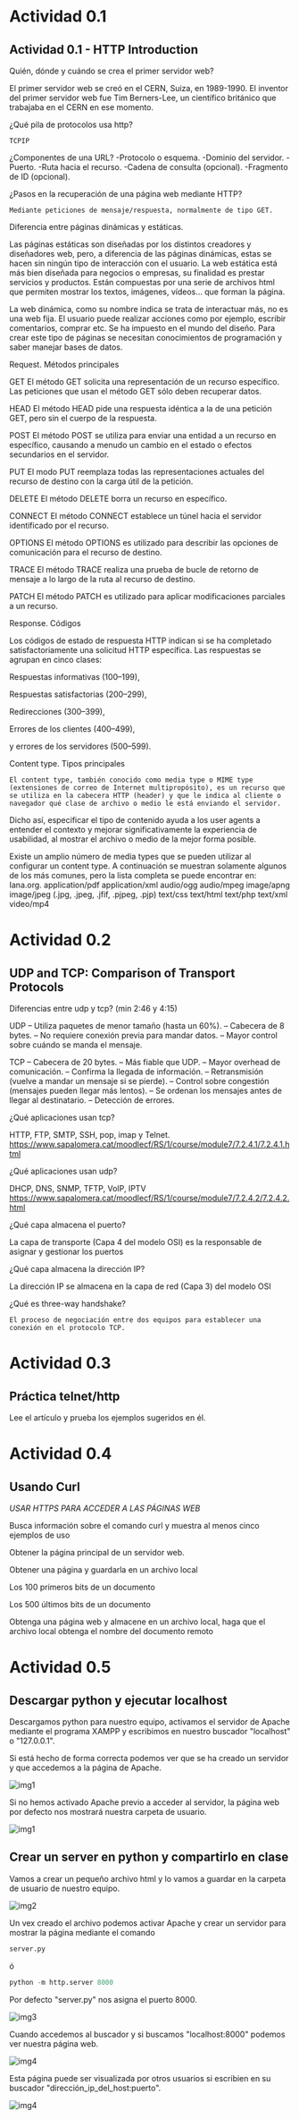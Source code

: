 # Actividad 0.1

## Actividad 0.1 - HTTP Introduction

Quién, dónde y cuándo se crea el primer servidor web?

El primer servidor web se creó en el CERN, Suiza, en 1989-1990. El inventor del primer servidor web fue Tim Berners-Lee, un científico británico que trabajaba en el CERN en ese momento.

¿Qué pila de protocolos usa http?

	TCPIP


¿Componentes de una URL? 
-Protocolo o esquema.
-Dominio del servidor.
-Puerto.
-Ruta hacia el recurso.
-Cadena de consulta (opcional).
-Fragmento de ID (opcional).

¿Pasos en la recuperación de una página web mediante HTTP?  

	Mediante peticiones de mensaje/respuesta, normalmente de tipo GET.

	
Diferencia entre páginas dinámicas y estáticas.

Las páginas estáticas son diseñadas por los distintos creadores y diseñadores web, pero, a diferencia de las páginas dinámicas, estas se hacen sin ningún tipo de interacción con el usuario. La web estática está más bien diseñada para negocios o empresas, su finalidad es prestar servicios y  productos. Están compuestas por una serie de archivos html que permiten mostrar los textos, imágenes, vídeos… que forman la página.

La web dinámica, como su nombre indica se trata de interactuar más, no es una web fija.  El usuario puede realizar acciones como por ejemplo, escribir comentarios, comprar etc. Se ha impuesto en el mundo del diseño.                                                                                            Para crear este tipo de páginas se necesitan conocimientos de programación y saber manejar bases de datos.

Request. Métodos principales

GET
El método GET solicita una representación de un recurso específico. Las peticiones que usan el método GET sólo deben recuperar datos.

HEAD
El método HEAD pide una respuesta idéntica a la de una petición GET, pero sin el cuerpo de la respuesta.

POST
El método POST se utiliza para enviar una entidad a un recurso en específico, causando a menudo un cambio en el estado o efectos secundarios en el servidor.

PUT
El modo PUT reemplaza todas las representaciones actuales del recurso de destino con la carga útil de la petición.

DELETE
El método DELETE borra un recurso en específico.

CONNECT
El método CONNECT establece un túnel hacia el servidor identificado por el recurso.

OPTIONS
El método OPTIONS es utilizado para describir las opciones de comunicación para el recurso de destino.

TRACE
El método TRACE realiza una prueba de bucle de retorno de mensaje a lo largo de la ruta al recurso de destino.

PATCH
El método PATCH es utilizado para aplicar modificaciones parciales a un recurso.




	


Response. Códigos

Los códigos de estado de respuesta HTTP indican si se ha completado satisfactoriamente una solicitud HTTP específica. Las respuestas se agrupan en cinco clases:

Respuestas informativas (100–199),

Respuestas satisfactorias (200–299),

Redirecciones (300–399),

Errores de los clientes (400–499),

y errores de los servidores (500–599).

	
Content type. Tipos principales
	

	El content type, también conocido como media type o MIME type (extensiones de correo de Internet multipropósito), es un recurso que se utiliza en la cabecera HTTP (header) y que le indica al cliente o navegador qué clase de archivo o medio le está enviando el servidor.

Dicho así, especificar el tipo de contenido ayuda a los user agents a entender el contexto y mejorar significativamente la experiencia de usabilidad, al mostrar el archivo o medio de la mejor forma posible.

Existe un amplio número de media types que se pueden utilizar al configurar un content type. A continuación se muestran solamente algunos de los más comunes, pero la lista completa se puede encontrar en: Iana.org.
application/pdf
application/xml
audio/ogg
audio/mpeg
image/apng
image/jpeg (.jpg, .jpeg, .jfif, .pjpeg, .pjp)
text/css
text/html
text/php
text/xml
video/mp4


# Actividad 0.2

## UDP and TCP: Comparison of Transport Protocols

Diferencias entre udp y tcp? (min 2:46 y 4:15)

UDP
– Utiliza paquetes de menor tamaño (hasta un 60%).
– Cabecera de 8 bytes.
– No requiere conexión previa para mandar datos.
– Mayor control sobre cuándo se manda el mensaje.

TCP
– Cabecera de 20 bytes.
– Más fiable que UDP.
– Mayor overhead de comunicación.
– Confirma la llegada de información.
– Retransmisión (vuelve a mandar un mensaje si se pierde).
– Control sobre congestión (mensajes pueden llegar más lentos).
– Se ordenan los mensajes antes de llegar al destinatario.
– Detección de errores.

¿Qué aplicaciones usan tcp?  

HTTP, FTP, SMTP, SSH, pop, imap y Telnet.
https://www.sapalomera.cat/moodlecf/RS/1/course/module7/7.2.4.1/7.2.4.1.html

¿Qué aplicaciones usan udp?

DHCP, DNS, SNMP, TFTP, VoIP, IPTV
https://www.sapalomera.cat/moodlecf/RS/1/course/module7/7.2.4.2/7.2.4.2.html

¿Qué capa almacena el puerto?

La capa de transporte (Capa 4 del modelo OSI) es la responsable de asignar y gestionar los puertos

¿Qué capa almacena la dirección IP?

La dirección IP se almacena en la capa de red (Capa 3) del modelo OSI

¿Qué es three-way handshake?

	El proceso de negociación entre dos equipos para establecer una conexión en el protocolo TCP.


# Actividad 0.3

## Práctica telnet/http
Lee el artículo y prueba los ejemplos sugeridos en él.

# Actividad 0.4

## Usando Curl

*USAR HTTPS PARA ACCEDER A LAS PÁGINAS WEB*

Busca información sobre el comando curl y muestra al menos cinco ejemplos de uso

Obtener la página principal de un servidor web.



Obtener una página y guardarla en un archivo local



Los 100 primeros bits de un documento


Los 500 últimos bits de un documento


Obtenga una página web y almacene en un archivo local, haga que el archivo local obtenga el nombre del documento remoto







# Actividad 0.5

## Descargar python y ejecutar localhost


Descargamos python para nuestro equipo, activamos el servidor de Apache mediante el programa XAMPP y escribimos en nuestro buscador "localhost" o "127.0.0.1".

Si está hecho de forma correcta podemos ver que se ha creado un servidor y que accedemos a la página de Apache.

![img1](/Actividad0/imagenes/act1.png)

Si no hemos activado Apache previo a acceder al servidor, la página web por defecto nos mostrará nuestra carpeta de usuario.

![img1](/Actividad0/imagenes/error.png)


## Crear un server en python y compartirlo en clase

Vamos a crear un pequeño archivo html y lo vamos a guardar en la carpeta de usuario de nuestro equipo.

![img2](/Actividad0/imagenes/index.png)

Un vex creado el archivo podemos activar Apache y crear un servidor para mostrar la página mediante el comando 
```python
server.py
 ```

 ó 
 
 ```python
 python -m http.server 8000
 ```
Por defecto "server.py" nos asigna el puerto 8000.

![img3](/Actividad0/imagenes/create.png)

Cuando accedemos al buscador y si buscamos "localhost:8000" podemos ver nuestra página web.

![img4](/Actividad0/imagenes/check.png)

Esta página puede ser visualizada por otros usuarios si escribien en su buscador "dirección_ip_del_host:puerto".

![img4](/Actividad0/imagenes/check2.png)